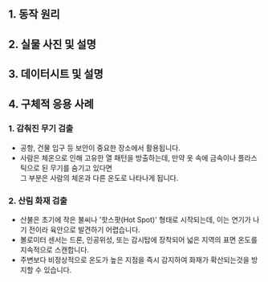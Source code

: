 ## 1. 동작 원리  





## 2. 실물 사진 및 설명  

## 3. 데이터시트 및 설명  

## 4. 구체적 응용 사례  
### 1. 감춰진 무기 검출
- 공항, 건물 입구 등 보안이 중요한 장소에서 활용됩니다.
- 사람은 체온으로 인해 고유한 열 패턴을 방출하는데, 만약 옷 속에 금속이나 플라스틱으로 된 무기를 숨기고 있다면  
그 부분은 사람의 체온과 다른 온도로 나타나게 됩니다.  

### 2. 산림 화재 검출
- 산불은 초기에 작은 불씨나 '핫스팟(Hot Spot)' 형태로 시작되는데, 이는 연기가 나기 전이라 육안으로 발견하기 어렵습니다.
- 볼로미터 센서는 드론, 인공위성, 또는 감시탑에 장착되어 넓은 지역의 표면 온도를 지속적으로 스캔합니다.
- 주변보다 비정상적으로 온도가 높은 지점을 즉시 감지하여 화재가 확산되는것을 방지할 수 있습니다.
